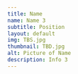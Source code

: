 ```yaml
---
title: Name
name: Name 3
subtitle: Position
layout: default
img: TBS.jpg
thumbnail: TBD.jpg
alt: Picture of Name
description: Info 3
---
```

